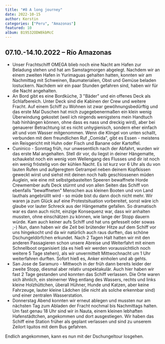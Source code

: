 ```yaml
---
title: "#8 A long journey"
date: 2022-10-15
author: Kerstin
categories: ["Peru", "Amazonas"]
featured: 10
album: B19532ODW8kbMcC
---
```


## 07.10.-14.10.2022 – Río Amazonas

* Unser Frachtschiff OMEGA blieb noch eine Nacht am Hafen zur Beladung stehen und hat am Samstagmorgen abgelegt. Nachdem wir an einem zweiten Hafen in Yurimaguas gehalten hatten, konnten wir am Nachmittag mit Schweinen, Baumaterialien, Obst und Gemüse beladen lostuckern. Nachdem wir ein paar Stunden gefahren sind, haben wir für die Nacht angehalten.
* An Bord gibt es eine Bordküche, 3 "Bäder" und ein offenes Deck als Schlafbereich. Unter Deck sind die Kabinen der Crew und weitere Fracht. Auf einem Schiff zu Wohnen ist zwar gewöhnungsbedürftig und das erste Mal Duschen hat mich zugegebenermaßen ein klein wenig Überwindung gekostet (weil ich nirgends wenigstens mein Handtuch hab hinhängen können, ohne dass es nass und dreckig wird), aber bei genauerer Betrachtung ist es nicht unhygienisch, sondern eher einfach alt und vom Wasser mitgenommen. Wenn die Klingel von unten schallt, verbunden mit dem freundlichen Ruf „Comida", gibt es Essen - meistens ein Reisgericht mit Huhn oder Fisch und Banane oder Kartoffel.
* Cuninico - Sonntag früh, nur unwesentlich nach der Abfahrt, wurden wir das erste Mal angehalten. Stell dir vor, du liegst in deiner Hängematte, schaukelst noch ein wenig vom Wellengang des Flusses und dir ist noch ein wenig fröstelig von der kühlen Nacht. Es ist kurz vor 6 Uhr als du von lauten Rufen und aufgeregtem Getrampel neben deinem Kopfkissen geweckt wirst und siehst mit deinen noch halb geschlossenen müden Äuglein, wie eine mit selbstgebastelten Speeren bewaffnete Horde Crewmember aufs Deck stürmt und von allen Seiten das Schiff von ebenfalls "bewaffneten" Menschen aus kleinen Booten und von Land lauthals angebrülllt wird - so müde bist du dann doch nicht mehr. Wir waren ja zum Glück auf eine Protestsituation vorbereitet, sonst wäre ich glaube vor lauter Schreck aus der Hängematte gefallen. So dramatisch war es dann auch nicht, einzige Konsequenz war, dass wir anhalten mussten, ohne einschätzen zu können, wie lange der Stopp dauern würde. Kam auch keiner aufs Schiff und hat uns gefesselt oder sowas ;-) Nun, dann haben wir die Zeit bei brütender Hitze auf dem Schiff vor uns hingekocht und da wir natürlich auch raus durften, das schöne Dschungeldörfchen erkundet. Nach 2 Tagen Halt hatten wir mit den anderen Passagieren schon unsere Abreise und Weiterfahrt mit einem Schnellboot organisiert (da es hieß wir werden voraussichtlich noch weitere 5 Tage stehen), als wir unvermittelt Mittwochnacht um 1 Uhr weiterfahren durften. Sofort hieß es, Anker einholen und ab gehts.
* San Jose de Saramuro - Mittwoch in der früh dann bereits leider der zweite Stopp, diesmal aber relativ unspektakulär. Auch hier haben wir fast 2 Tage gestanden und konnten das Schiff verlassen. Die Orte waren sich ähnlich, ein steinerner Weg entlang des Wassers, rechts und links kleine Holzhüttchen, überall Hühner, Hunde und Katzen, aber keine Fahrzeuge, lauter kleine Lädchen (die nicht als solche erkennbar sind) und einer zentralen Wasserstation.
* Donnerstag Abend konnten wir erneut ablegen und mussten nur am nächsten Tag zum Abladen der Fracht nochmal bis Nachmittags halten. Um fast genau 18 Uhr sind wir in Nauta, einem kleinen lebhaften Hafenstädtchen, angekommen und dort ausgestiegen. Wir haben das Schiff eine Station früher als geplant verlassen und sind zu unserem Zeilort Iquitos mit dem Bus gefahren.

Endlich angekommen, kann es nun mit der Dschungeltour losgehen.